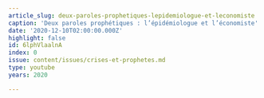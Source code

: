 ```yaml
---
article_slug: deux-paroles-prophetiques-lepidemiologue-et-leconomiste
caption: 'Deux paroles prophétiques : l’épidémiologue et l’économiste'
date: '2020-12-10T02:00:00.000Z'
highlight: false
id: 6lphVlaalnA
index: 0
issue: content/issues/crises-et-prophetes.md
type: youtube
years: 2020

---
```

